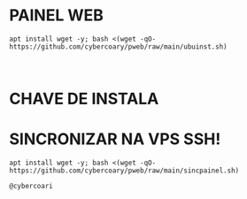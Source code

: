 # PAINEL WEB

```
apt install wget -y; bash <(wget -qO- https://github.com/cybercoary/pweb/raw/main/ubuinst.sh)
```
</br>

# CHAVE DE INSTALA


# SINCRONIZAR NA VPS SSH!
```
apt install wget -y; bash <(wget -qO- https://github.com/cybercoary/pweb/raw/main/sincpainel.sh)
```

```
@cybercoari
```
